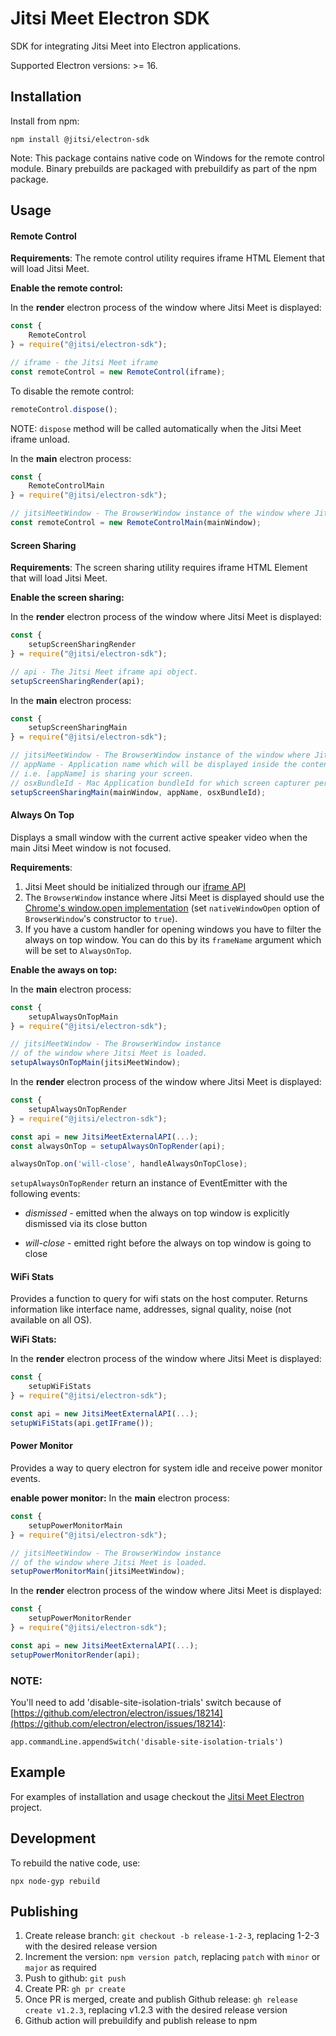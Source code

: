 # Jitsi Meet Electron SDK

SDK for integrating Jitsi Meet into Electron applications.

Supported Electron versions: >= 16.

## Installation

Install from npm:

    npm install @jitsi/electron-sdk

Note: This package contains native code on Windows for the remote control module. Binary prebuilds are packaged with prebuildify as part of the npm package.

## Usage
#### Remote Control

**Requirements**:
The remote control utility requires iframe HTML Element that will load Jitsi Meet.

**Enable the remote control:**

In the **render** electron process of the window where Jitsi Meet is displayed:

```Javascript
const {
    RemoteControl
} = require("@jitsi/electron-sdk");

// iframe - the Jitsi Meet iframe
const remoteControl = new RemoteControl(iframe);
```

To disable the remote control:
```Javascript
remoteControl.dispose();
```

NOTE: `dispose` method will be called automatically when the Jitsi Meet iframe unload.

In the **main** electron process:

```Javascript
const {
    RemoteControlMain
} = require("@jitsi/electron-sdk");

// jitsiMeetWindow - The BrowserWindow instance of the window where Jitsi Meet is loaded.
const remoteControl = new RemoteControlMain(mainWindow);
```

#### Screen Sharing

**Requirements**:
The screen sharing utility requires iframe HTML Element that will load Jitsi Meet.

**Enable the screen sharing:**

In the **render** electron process of the window where Jitsi Meet is displayed:

```Javascript
const {
    setupScreenSharingRender
} = require("@jitsi/electron-sdk");

// api - The Jitsi Meet iframe api object.
setupScreenSharingRender(api);
```
In the **main** electron process:

```Javascript
const {
    setupScreenSharingMain
} = require("@jitsi/electron-sdk");

// jitsiMeetWindow - The BrowserWindow instance of the window where Jitsi Meet is loaded.
// appName - Application name which will be displayed inside the content sharing tracking window
// i.e. [appName] is sharing your screen.
// osxBundleId - Mac Application bundleId for which screen capturer permissions will be reset if user denied them.  
setupScreenSharingMain(mainWindow, appName, osxBundleId);
```


#### Always On Top
Displays a small window with the current active speaker video when the main Jitsi Meet window is not focused.

**Requirements**:
1. Jitsi Meet should be initialized through our [iframe API](https://github.com/jitsi/jitsi-meet/blob/master/doc/api.md)
2. The `BrowserWindow` instance where Jitsi Meet is displayed should use the [Chrome's window.open implementation](https://github.com/electron/electron/blob/master/docs/api/window-open.md#using-chromes-windowopen-implementation) (set `nativeWindowOpen` option of `BrowserWindow`'s constructor to `true`).
3. If you have a custom handler for opening windows you have to filter the always on top window. You can do this by its `frameName` argument which will be set to `AlwaysOnTop`.

**Enable the aways on top:**

In the **main** electron process:
```Javascript
const {
    setupAlwaysOnTopMain
} = require("@jitsi/electron-sdk");

// jitsiMeetWindow - The BrowserWindow instance
// of the window where Jitsi Meet is loaded.
setupAlwaysOnTopMain(jitsiMeetWindow);
```

In the **render** electron process of the window where Jitsi Meet is displayed:
```Javascript
const {
    setupAlwaysOnTopRender
} = require("@jitsi/electron-sdk");

const api = new JitsiMeetExternalAPI(...);
const alwaysOnTop = setupAlwaysOnTopRender(api);

alwaysOnTop.on('will-close', handleAlwaysOnTopClose);
```

`setupAlwaysOnTopRender` return an instance of EventEmitter with the following events:

* _dismissed_ - emitted when the always on top window is explicitly dismissed via its close button

* _will-close_ - emitted right before the always on top window is going to close

#### WiFi Stats
Provides a function to query for wifi stats on the host computer. Returns information like interface name, addresses, signal quality, noise (not available on all OS).

**WiFi Stats:**

In the **render** electron process of the window where Jitsi Meet is displayed:
```Javascript
const {
    setupWiFiStats
} = require("@jitsi/electron-sdk");

const api = new JitsiMeetExternalAPI(...);
setupWiFiStats(api.getIFrame());
```

#### Power Monitor
Provides a way to query electron for system idle and receive power monitor events.

**enable power monitor:**
In the **main** electron process:
```Javascript
const {
    setupPowerMonitorMain
} = require("@jitsi/electron-sdk");

// jitsiMeetWindow - The BrowserWindow instance
// of the window where Jitsi Meet is loaded.
setupPowerMonitorMain(jitsiMeetWindow);
```

In the **render** electron process of the window where Jitsi Meet is displayed:
```Javascript
const {
    setupPowerMonitorRender
} = require("@jitsi/electron-sdk");

const api = new JitsiMeetExternalAPI(...);
setupPowerMonitorRender(api);
```

### NOTE:
You'll need to add 'disable-site-isolation-trials' switch because of [https://github.com/electron/electron/issues/18214](https://github.com/electron/electron/issues/18214):
```
app.commandLine.appendSwitch('disable-site-isolation-trials')
```

## Example

For examples of installation and usage checkout the [Jitsi Meet Electron](https://github.com/jitsi/jitsi-meet-electron) project.

## Development

To rebuild the native code, use:

    npx node-gyp rebuild

## Publishing

1. Create release branch: `git checkout -b release-1-2-3`, replacing 1-2-3 with the desired release version
2. Increment the version: `npm version patch`, replacing `patch` with `minor` or `major` as required
3. Push to github: `git push`
4. Create PR: `gh pr create`
5. Once PR is merged, create and publish Github release: `gh release create v1.2.3`, replacing v1.2.3 with the desired release version
7. Github action will prebuildify and publish release to npm
